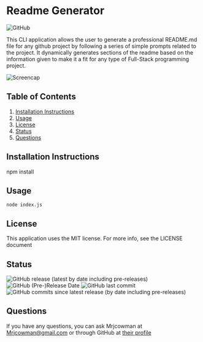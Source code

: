 # Readme Generator

![GitHub](https://img.shields.io/github/license/Mrjcowman/readmeGenerator?style=for-the-badge)

This CLI application allows the user to generate a professional README.md file for any github project by following a series of simple prompts related to the project. It dynamically generates sections of the readme based on the information given to make it a fit for any type of Full-Stack programming project.

![Screencap](screencap.png)

## Table of Contents
1. [Installation Instructions](#installation-instructions)
2. [Usage](#usage)
3. [License](#license)
4. [Status](#status)
5. [Questions](#questions)


## Installation Instructions
npm install

## Usage
```
node index.js
```

## License
This application uses the MIT license. For more info, see the LICENSE document






## Status

![GitHub release (latest by date including pre-releases)](https://img.shields.io/github/v/release/Mrjcowman/readmeGenerator?include_prereleases&style=for-the-badge)
![GitHub (Pre-)Release Date](https://img.shields.io/github/release-date-pre/Mrjcowman/readmeGenerator?style=for-the-badge)
![GitHub last commit](https://img.shields.io/github/last-commit/Mrjcowman/readmeGenerator?style=for-the-badge)
![GitHub commits since latest release (by date including pre-releases)](https://img.shields.io/github/commits-since/Mrjcowman/readmeGenerator/latest?include_prereleases&style=for-the-badge)



## Questions
If you have any questions, you can ask Mrjcowman at Mrjcowman@gmail.com or through GitHub at [their profile](https://github.com/Mrjcowman)

